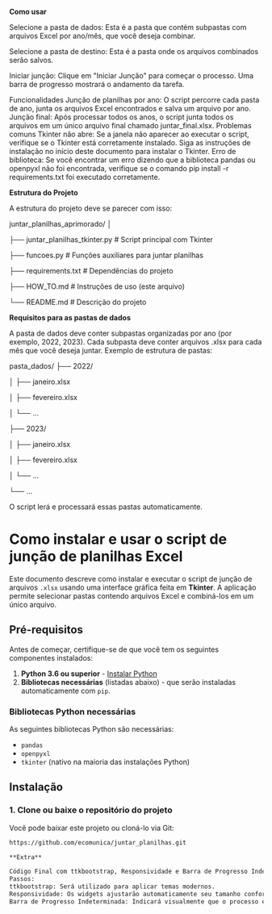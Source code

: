 **Como usar**

Selecione a pasta de dados: Esta é a pasta que contém subpastas com arquivos Excel por ano/mês, que você deseja combinar.

Selecione a pasta de destino: Esta é a pasta onde os arquivos combinados serão salvos.

Iniciar junção: Clique em "Iniciar Junção" para começar o processo. Uma barra de progresso mostrará o andamento da tarefa.

Funcionalidades
Junção de planilhas por ano: O script percorre cada pasta de ano, junta os arquivos Excel encontrados e salva um arquivo por ano.
Junção final: Após processar todos os anos, o script junta todos os arquivos em um único arquivo final chamado juntar_final.xlsx.
Problemas comuns
Tkinter não abre: Se a janela não aparecer ao executar o script, verifique se o Tkinter está corretamente instalado. Siga as instruções de instalação no início deste documento para instalar o Tkinter.
Erro de biblioteca: Se você encontrar um erro dizendo que a biblioteca pandas ou openpyxl não foi encontrada, verifique se o comando pip install -r requirements.txt foi executado corretamente.



**Estrutura do Projeto**

A estrutura do projeto deve se parecer com isso:


juntar_planilhas_aprimorado/
│

├── juntar_planilhas_tkinter.py   # Script principal com Tkinter

├── funcoes.py                    # Funções auxiliares para juntar planilhas

├── requirements.txt              # Dependências do projeto

├── HOW_TO.md                     # Instruções de uso (este arquivo)

└── README.md                     # Descrição do projeto



**Requisitos para as pastas de dados**

A pasta de dados deve conter subpastas organizadas por ano (por exemplo, 2022, 2023).
Cada subpasta deve conter arquivos .xlsx para cada mês que você deseja juntar.
Exemplo de estrutura de pastas:

pasta_dados/
├── 2022/

│   ├── janeiro.xlsx

│   ├── fevereiro.xlsx

│   └── ...

├── 2023/

│   ├── janeiro.xlsx

│   ├── fevereiro.xlsx

│   └── ...

└── ...

O script lerá e processará essas pastas automaticamente.

# Como instalar e usar o script de junção de planilhas Excel

Este documento descreve como instalar e executar o script de junção de arquivos `.xlsx` usando uma interface gráfica feita em **Tkinter**. 
A aplicação permite selecionar pastas contendo arquivos Excel e combiná-los em um único arquivo.

## Pré-requisitos

Antes de começar, certifique-se de que você tem os seguintes componentes instalados:

1. **Python 3.6 ou superior** - [Instalar Python](https://www.python.org/downloads/)
2. **Bibliotecas necessárias** (listadas abaixo) - que serão instaladas automaticamente com `pip`.

### Bibliotecas Python necessárias

As seguintes bibliotecas Python são necessárias:

- `pandas`
- `openpyxl`
- `tkinter` (nativo na maioria das instalações Python)

## Instalação

### 1. Clone ou baixe o repositório do projeto

Você pode baixar este projeto ou cloná-lo via Git:

```bash
https://github.com/ecomunica/juntar_planilhas.git

**Extra**

Código Final com ttkbootstrap, Responsividade e Barra de Progresso Indeterminada:
Passos:
ttkbootstrap: Será utilizado para aplicar temas modernos.
Responsividade: Os widgets ajustarão automaticamente seu tamanho conforme a janela for redimensionada.
Barra de Progresso Indeterminada: Indicará visualmente que o processo está em execução sem um número definido de etapas.
